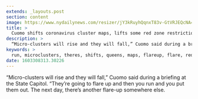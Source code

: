 ```yaml
--- 
extends: _layouts.post 
section: content 
image: https://www.nydailynews.com/resizer/jY3kRuyhQqnxT83v-GtVRJEQcNA=/1200x0/center/middle/cloudfront-us-east-1.images.arcpublishing.com/tronc/GAWQJSN7KRDSPOTG7G5RKUFOPU.jpg 
title: > 
  Cuomo shifts coronavirus cluster maps, lifts some red zone restrictions in Queens 
description: > 
  “Micro-clusters will rise and they will fall,” Cuomo said during a briefing at the State Capitol.“They’re going to flare up and then you run and you put them out.The next day, there’s another flare-up somewhere else. 
keywords: > 
  run, microclusters, theres, shifts, queens, maps, flareup, flare, red, theyre, cuomo, rise, cluster, fall, coronavirus, state, restrictions, zone, lifts, going 
date: 1603308313.30226 
--- 
```

<div><p class=""> &#8220;Micro-clusters will rise and they will fall,&#8221; Cuomo said during a briefing at the State Capitol. &#8220;They&#8217;re going to flare up and then you run and you put them out. The next day, there&#8217;s another flare-up somewhere else.</p> </div>